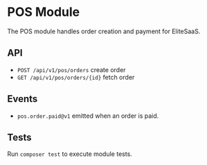 # POS Module

The POS module handles order creation and payment for EliteSaaS.

## API
- `POST /api/v1/pos/orders` create order
- `GET /api/v1/pos/orders/{id}` fetch order

## Events
- `pos.order.paid@v1` emitted when an order is paid.

## Tests
Run `composer test` to execute module tests.
